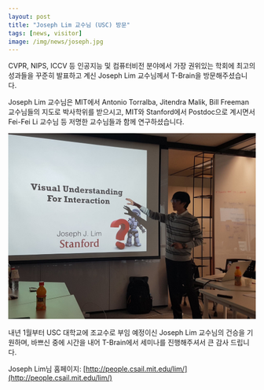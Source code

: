 ```yaml
---
layout: post
title: "Joseph Lim 교수님 (USC) 방문"
tags: [news, visitor]
image: /img/news/joseph.jpg
---
```


CVPR, NIPS, ICCV 등 인공지능 및 컴퓨터비전 분야에서 가장 권위있는 학회에 최고의 성과들을 꾸준히 발표하고 계신 Joseph Lim 교수님께서 T-Brain을 방문해주셨습니다.

Joseph Lim 교수님은 MIT에서 Antonio Torralba, Jitendra Malik, Bill Freeman 교수님들의 지도로 박사학위를 받으시고, MIT와 Stanford에서 Postdoc으로 계시면서 Fei-Fei Li 교수님 등 저명한 교수님들과 함께 연구하셨습니다.

![img1](/img/news/joseph.jpg)

내년 1월부터 USC 대학교에 조교수로 부임 예정이신 Joseph Lim 교수님의 건승을 기원하며, 바쁘신 중에 시간을 내어 T-Brain에서 세미나를 진행해주셔서 큰 감사 드립니다. 

Joseph Lim님 홈페이지: [http://people.csail.mit.edu/lim/](http://people.csail.mit.edu/lim/)
